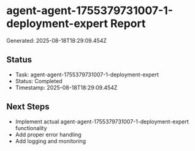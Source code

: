 # agent-agent-1755379731007-1-deployment-expert Report

Generated: 2025-08-18T18:29:09.454Z

## Status
- Task: agent-agent-1755379731007-1-deployment-expert
- Status: Completed
- Timestamp: 2025-08-18T18:29:09.454Z

## Next Steps
- Implement actual agent-agent-1755379731007-1-deployment-expert functionality
- Add proper error handling
- Add logging and monitoring
